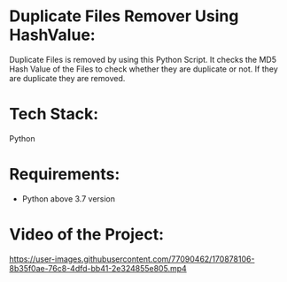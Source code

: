 # Duplicate Files Remover Using HashValue:
 Duplicate Files is removed by using this Python Script. It checks the MD5 Hash Value of the Files to check whether they are duplicate or not. 
 If they are duplicate they are removed.
  
# Tech Stack:
  Python
 
# Requirements:
  - Python above 3.7 version

# Video of the Project:


https://user-images.githubusercontent.com/77090462/170878106-8b35f0ae-76c8-4dfd-bb41-2e324855e805.mp4

